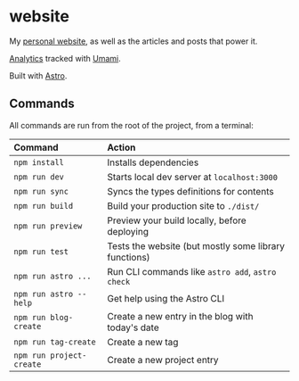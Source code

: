 # website

My [personal website](https://gohector.com), as well as the articles and posts that power it.

[Analytics](https://analytics.umami.is/share/4JOEokFotSrQAsr4/GoHector) tracked with [Umami](https://umami.is/).

Built with [Astro](https://astro.build/).

## Commands

All commands are run from the root of the project, from a terminal:

| Command                  | Action                                                |
| :----------------------- | :---------------------------------------------------- |
| `npm install`            | Installs dependencies                                 |
| `npm run dev`            | Starts local dev server at `localhost:3000`           |
| `npm run sync`           | Syncs the types definitions for contents              |
| `npm run build`          | Build your production site to `./dist/`               |
| `npm run preview`        | Preview your build locally, before deploying          |
| `npm run test`           | Tests the website (but mostly some library functions) |
| `npm run astro ...`      | Run CLI commands like `astro add`, `astro check`      |
| `npm run astro --help`   | Get help using the Astro CLI                          |
| `npm run blog-create`    | Create a new entry in the blog with today's date      |
| `npm run tag-create`     | Create a new tag                                      |
| `npm run project-create` | Create a new project entry                            |

